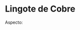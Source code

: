 # Lingote de Cobre

Aspecto:

<figure><img src="../../../.gitbook/assets/image (2) (2).png" alt=""><figcaption></figcaption></figure>
